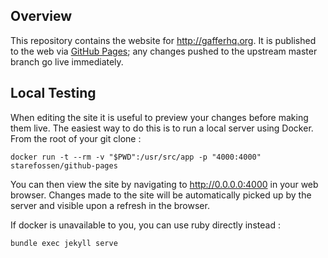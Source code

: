 Overview
--------

This repository contains the website for http://gafferhq.org. It is published to the web via [GitHub Pages](https://pages.github.com/); any changes pushed to the upstream master branch go live immediately.

Local Testing
-------------

When editing the site it is useful to preview your changes before making them live. The easiest way to do this is to run a local server using Docker. From the root of your git clone :

```
docker run -t --rm -v "$PWD":/usr/src/app -p "4000:4000" starefossen/github-pages
```

You can then view the site by navigating to http://0.0.0.0:4000 in your web browser. Changes made to the site will be automatically picked up by the server and visible upon a refresh in the browser.

If docker is unavailable to you, you can use ruby directly instead :

```
bundle exec jekyll serve
```
